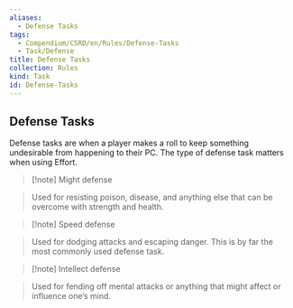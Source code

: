```yaml
---
aliases:
  - Defense Tasks
tags:
  - Compendium/CSRD/en/Rules/Defense-Tasks
  - Task/Defense
title: Defense Tasks
collection: Rules
kind: Task
id: Defense-Tasks
---
```

## Defense Tasks  
Defense tasks are when a player makes a roll to keep something undesirable from happening to their PC. The type of defense task matters when using Effort.  
  
>[!note] Might defense  
> Used for resisting poison, disease, and anything else that can be overcome with strength and health.  
  
>[!note] Speed defense  
>Used for dodging attacks and escaping danger. This is by far the most commonly used defense task.  
  
>[!note] Intellect defense  
>Used for fending off mental attacks or anything that might affect or influence one’s mind.

